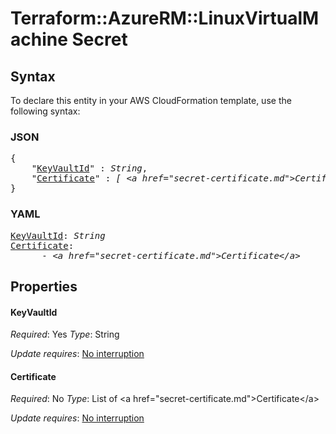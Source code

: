 # Terraform::AzureRM::LinuxVirtualMachine Secret

## Syntax

To declare this entity in your AWS CloudFormation template, use the following syntax:

### JSON

<pre>
{
    "<a href="#keyvaultid" title="KeyVaultId">KeyVaultId</a>" : <i>String</i>,
    "<a href="#certificate" title="Certificate">Certificate</a>" : <i>[ &lt;a href=&#34;secret-certificate.md&#34;&gt;Certificate&lt;/a&gt;, ... ]</i>
}
</pre>

### YAML

<pre>
<a href="#keyvaultid" title="KeyVaultId">KeyVaultId</a>: <i>String</i>
<a href="#certificate" title="Certificate">Certificate</a>: <i>
      - &lt;a href=&#34;secret-certificate.md&#34;&gt;Certificate&lt;/a&gt;</i>
</pre>

## Properties

#### KeyVaultId

_Required_: Yes
_Type_: String

_Update requires_: [No interruption](https://docs.aws.amazon.com/AWSCloudFormation/latest/UserGuide/using-cfn-updating-stacks-update-behaviors.html#update-no-interrupt)

#### Certificate

_Required_: No
_Type_: List of &lt;a href=&#34;secret-certificate.md&#34;&gt;Certificate&lt;/a&gt;

_Update requires_: [No interruption](https://docs.aws.amazon.com/AWSCloudFormation/latest/UserGuide/using-cfn-updating-stacks-update-behaviors.html#update-no-interrupt)

